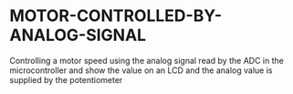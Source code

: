 # MOTOR-CONTROLLED-BY-ANALOG-SIGNAL
Controlling a motor speed using the analog signal read by the ADC in the microcontroller and show the value on an LCD and the analog value is supplied by the potentiometer

